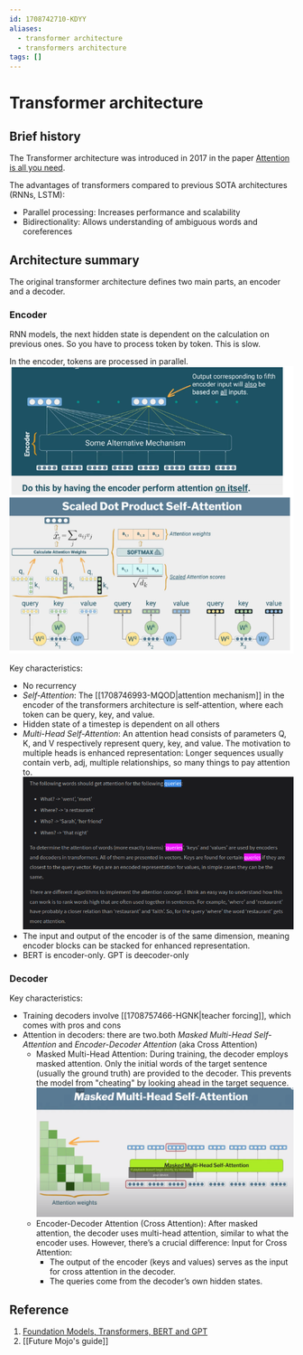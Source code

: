 ```yaml
---
id: 1708742710-KDYY
aliases:
  - transformer architecture
  - transformers architecture
tags: []
---
```


# Transformer architecture

## Brief history

The Transformer architecture was introduced in 2017 in the paper [Attention is all you need](https://arxiv.org/pdf/1706.03762.pdf). 

The advantages of transformers compared to previous SOTA architectures (RNNs, LSTM):

- Parallel processing: Increases performance and scalability 
- Bidirectionality: Allows understanding of ambiguous words and coreferences

## Architecture summary

The original transformer architecture defines two main parts, an encoder and a decoder.

### Encoder
RNN models, the next hidden state is dependent on the calculation on previous ones. So you have to process token by token. This is slow.

In the encoder, tokens are processed in parallel. 
![encoder_architecture.png](assets/imgs/encoder_architecture.png)

Key characteristics:
- No recurrency
- *Self-Attention*: The [[1708746993-MQOD|attention mechanism]] in the encoder of the transformers architecture is self-attention, where each token can be query, key, and value.
- Hidden state of a timestep is dependent on all others
- *Multi-Head Self-Attention*: An attention head consists of parameters Q, K, and V respectively represent query, key, and value. The motivation to multiple heads is enhanced representation: Longer sequences usually contain verb, adj, multiple relationships, so many things to pay attention to.
    ![attention-example.png](assets/imgs/attention-example.png)
- The input and output of the encoder is of the same dimension, meaning encoder blocks can be stacked for enhanced representation.
- BERT is encoder-only. GPT is deecoder-only

### Decoder

Key characteristics:
- Training decoders involve [[1708757466-HGNK|teacher forcing]], which comes with pros and cons
- Attention in decoders: there are two.both *Masked Multi-Head Self-Attention* and *Encoder-Decoder Attention* (aka Cross Attention)
  - Masked Multi-Head Attention: During training, the decoder employs masked attention. Only the initial words of the target sentence (usually the ground truth) are provided to the decoder. This prevents the model from "cheating" by looking ahead in the target sequence.
![masked-multi-head-self-attention.png](assets/imgs/masked-multi-head-self-attention.png)
  - Encoder-Decoder Attention (Cross Attention): After masked attention, the decoder uses multi-head attention, similar to what the encoder uses. However, there’s a crucial difference: Input for Cross Attention:
    * The output of the encoder (keys and values) serves as the input for cross attention in the decoder.
    * The queries come from the decoder’s own hidden states.

## Reference

1. [Foundation Models, Transformers, BERT and GPT](https://heidloff.net/article/foundation-models-transformers-bert-and-gpt)
2. [[Future Mojo's guide]]

